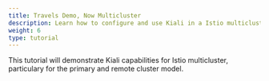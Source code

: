 ```yaml
---
title: Travels Demo, Now Multicluster
description: Learn how to configure and use Kiali in a Istio multicluster scenario.
weight: 6
type: tutorial
---
```


This tutorial will demonstrate Kiali capabilities for Istio multicluster, particulary for the primary and remote cluster model.

